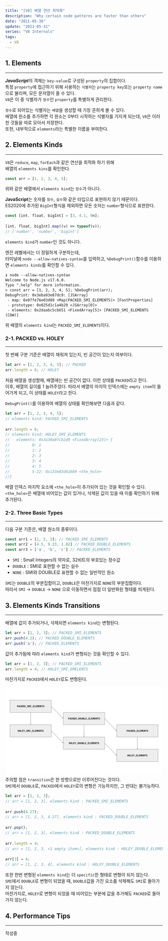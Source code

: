 ```yaml
---
title: "[V8] 배열 연산 최적화"
description: "Why certain code patterns are faster than others"
date: "2021-05-30"
update: "2021-05-31"
series: "V8 Internals"
tags:
  - V8
---
```

## 1. Elements
---
***JavaScript***의 객체는 `key-value`로 구성된 `property`의 집합이다.    
특정 `property`에 접근하기 위해 사용하는 `식별자`는  `property key`또는 `property name`으로 불리며, 모든 문자열이 올 수 있다.  
`V8`은 이 중 식별자가 `정수`인 `property`를 특별하게 관리한다. 

`정수`로 되어있는 식별자는 `배열`을 생성할 때 가장 흔하게 볼 수 있다.  
배열에 원소를 추가하면 각 원소는 0부터 시작하는 식별자를 가지게 되는데, `V8`은 이러한 것들을 따로 모아서 저장한다.  
또한, 내부적으로 `elements`라는 특별한 이름을 부여한다.  

## 2. Elements Kinds
---
`V8`은 `reduce`, `map`, `forEach`과 같은 연산을 최적화 하기 위해  
배열의 `elements kins`를 확인한다.  

```javascript
const arr = [1, 2, 3, 4, 5];
```

위와 같은 배열에서 `elements kind`는 `정수`가 아니다.  

**JavaScript**는 숫자를 `정수`, `실수`와 같은 타입으로 표현하지 않기 때문이다.  
ES2020에 추가된 `BigInt`형식을 제외하면 모든 숫자는 `number`형식으로 표현한다.  

```javascript
const [int, float, bigInt] = [3, 4.1, 9n];

[int, float, bigInt].map((v) => typeof(v));
// ['number', 'number', 'bigint']
```

`elements kind`가 `number`인 것도 아니다.  

엔진 레벨에서는 더 정밀하게 구분하는데,  
터미널에 `node --allow-natives-syntax`를 입력하고, `%DebugPrint()`함수를 이용하면 `elements kinds`를 확인할 수 있다.

```
❯ node --allow-natives-syntax
Welcome to Node.js v17.6.0.
Type ".help" for more information.
> const arr = [1, 2, 3, 4, 5]; %DebugPrint(arr);
DebugPrint: 0x3eba93e87dc9: [JSArray]
 - map: 0x07fe76e03d89 <Map(PACKED_SMI_ELEMENTS)> [FastProperties]
 - prototype: 0x025d1c1a4b29 <JSArray[0]>
 - elements: 0x2daabc5cb651 <FixedArray[5]> [PACKED_SMI_ELEMENTS (COW)]
```

위 배열의 `elements kind`는 `PACKED_SMI_ELEMENTS`이다.  

### 2-1. PACKED vs. HOLEY
---
첫 번째 구분 기준은 배열이 채워져 있는지, 빈 공간이 있는지 여부이다.  

```javascript
let arr = [1, 2, 3, 4, 5]; // PACKED
arr.length = 6; // HOLEY
```

처음 배열을 생성할때, 배열에는 빈 공간이 없다. 이런 상태를 `PACKED`라고 한다.  
이후, 배열의 길이를 1 늘려주었다. 따라서 배열의 마지막 인덱스에는 `empty item`이 들어가게 되고, 이 상태를 `HOLEY`라고 한다.  
  
`DebugPrint()`를 이용하여 배열의 상태를 확인해보면 다음과 같다.  

```javascript
let arr = [1, 2, 3, 4, 5];
// elements kind: PACKED_SMI_ELEMENTS

arr.length = 6;
// elements kind: HOLEY_SMI_ELEMENTS
// - elements: 0x3a30a07cb2d9 <FixedArray[23]> {
//          0: 1
//          1: 2
//          2: 3
//          3: 4
//          4: 5
//          5-22: 0x133e03d41669 <the_hole>
//}
```

배열 인덱스 마지막 요소에 `<the_hole>`이 추가되어 있는 것을 확인할 수 있다.  
`<the_hole>`은 배열에 비어있는 값이 있거나, 삭제된 값이 있을 때 이를 확인하기 위해 추가된다.  

### 2-2. Three Basic Types
---
다음 구분 기준은, 배열 원소의 종류이다.  

```javascript
const arr1 = [1, 2, 3]; // PACKED_SMI_ELEMENTS
const arr2 = [4.5, 9.23, 1.82] // PACKED_DOUBLE_ELEMENTS
const arr3 = ['a', 'b', 'c'] // PACKED_ELEMENTS
```

- `SMI` : Small Integers의 약자로, 32비트의 부호있는 정수값
- `DOUBLE` : SMI로 표현할 수 없는 실수
- `NONE` : SMI와 DOUBLE로 표현할 수 없는 일반적인 원소

`SMI`는 `DOUBLE`의 부분집합이고, `DOUBLE`은 마찬가지로 `NONE`의 부분집합이다.  
따라서 `SMI` -> `DOUBLE` -> `NONE` 으로 이동하면서 점점 더 일반화된 형태를 띄게된다.  

## 3. Elements Kinds Transitions
---
배열에 값이 추가되거나, 삭제되면 `elements kind`는 변형된다. 

```javascript
let arr = [1, 2, 3]; // PACKED_SMI_ELEMENTS
arr.push(4.2); // PACKED_DOUBLE_ELEMENTS
arr.push('a'); // PACKED_ELEMENTS
```

값이 추가됨에 따라 `elements kind`가 변형되는 것을 확인할 수 있다.  

```javascript
let arr = [1, 2, 3]; // PACKED_SMI_ELEMENTS
arr.length = 4; // HOLEY_SMI_EMELENTS
```

마찬가지로 `PACKED`에서 `HOLEY`로도 변형된다.  

![transition_lattice](lattice.svg)
주의할 점은 `transition`은 한 방향으로만 이루어진다는 것이다.  
`SMI`에서 `DOUBLE`로, `PACKED`에서 `HOLEY`로의 변형은 가능하지만, 그 반대는 불가능하다.

```javascript
let arr = [1, 2, 3];
// arr = [1, 2, 3], elements kind : PACKED_SMI_ELEMENTS

arr.push(4.27);
// arr = [1, 2, 3, 4.27], elements kind : PACKED_DOUBLE_ELEMENTS

arr.pop();
// arr = [1, 2, 3], elements kind : PACKED_DOUBLE_ELEMENTS

arr.length = 4;
// arr = [1, 2, 3, <1 empty item>], elements kind : HOLEY_DOUBLE_ELEMENTS

arr[3] = 4;
// arr = [1, 2, 3, 4], elements kind : HOLEY_DOUBLE_ELEMENTS
```

또한 한번 변형된 `elements kind`는 더 `specific`한 형태로 변형이 되지 않는다.  
`SMI`에서 `DOUBLE`로 변형이 되었을 때, `DOUBLE`값을 가진 요소를 삭제해도 `SMI`로 돌아가지 않는다.  
마찬가지로, `HOLEY`로 변형이 되었을 때 비어있는 부분에 값을 추가해도 `PACKED`로 돌아가지 않는다.  

## 4. Performance Tips
---
작성중